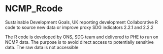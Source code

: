 # NCMP_Rcode

Sustainable Development Goals, UK reporting development
Collaborative R code to source new data or improve proxy SDG indicators 2.2.1 and 2.2.2

The R code is developed by ONS, SDG team and delivered to PHE to run on NCMP data. The purpose is to avoid direct access to potentially sensitive data.
The raw data is not accessible


